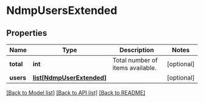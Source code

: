 # NdmpUsersExtended

## Properties
Name | Type | Description | Notes
------------ | ------------- | ------------- | -------------
**total** | **int** | Total number of items available. | [optional] 
**users** | [**list[NdmpUserExtended]**](NdmpUserExtended.md) |  | [optional] 

[[Back to Model list]](../README.md#documentation-for-models) [[Back to API list]](../README.md#documentation-for-api-endpoints) [[Back to README]](../README.md)


